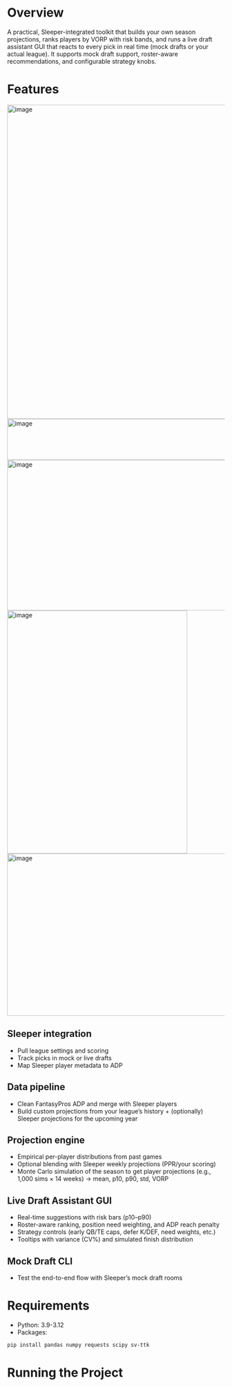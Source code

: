 # Overview #
A practical, Sleeper-integrated toolkit that builds your own season projections, ranks players by VORP with risk bands, and runs a live draft assistant GUI that reacts to every pick in real time (mock drafts or your actual league). It supports mock draft support, roster-aware recommendations, and configurable strategy knobs.

# Features #
<img width="761" height="726" alt="image" src="https://github.com/user-attachments/assets/54bb6cb9-c286-4759-909c-f59f43d25cb1" />
<img width="1606" height="95" alt="image" src="https://github.com/user-attachments/assets/d32a34d7-8f5d-4ad0-bf84-b6f1264aaac0" />
<img width="697" height="348" alt="image" src="https://github.com/user-attachments/assets/2dba4a9e-2bfe-4873-8783-3d05497ae071" />
<img width="417" height="562" alt="image" src="https://github.com/user-attachments/assets/b5025ba9-d4b6-4f21-a043-ff65f5ba1ef2" />
<img width="678" height="375" alt="image" src="https://github.com/user-attachments/assets/b4813a1c-8a7e-4a72-9552-c26097373b1d" />

## Sleeper integration ##
- Pull league settings and scoring
- Track picks in mock or live drafts
- Map Sleeper player metadata to ADP

## Data pipeline ##
- Clean FantasyPros ADP and merge with Sleeper players
- Build custom projections from your league’s history + (optionally) Sleeper projections for the upcoming year

## Projection engine ##
- Empirical per-player distributions from past games
- Optional blending with Sleeper weekly projections (PPR/your scoring)
- Monte Carlo simulation of the season to get player projections (e.g., 1,000 sims × 14 weeks) → mean, p10, p90, std, VORP

## Live Draft Assistant GUI ##
- Real-time suggestions with risk bars (p10–p90)
- Roster-aware ranking, position need weighting, and ADP reach penalty
- Strategy controls (early QB/TE caps, defer K/DEF, need weights, etc.)
- Tooltips with variance (CV%) and simulated finish distribution

## Mock Draft CLI ##
- Test the end-to-end flow with Sleeper’s mock draft rooms

# Requirements #
- Python: 3.9-3.12
- Packages:
```bash
pip install pandas numpy requests scipy sv-ttk
```

# Running the Project #
